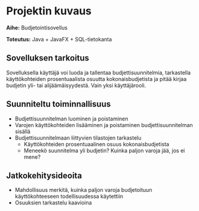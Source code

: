 # Projektin kuvaus

**Aihe:** Budjetointisovellus

**Toteutus:** Java + JavaFX + SQL-tietokanta

## Sovelluksen tarkoitus
Sovelluksella käyttäjä voi luoda ja tallentaa budjettisuunnitelmia, tarkastella käyttökohteiden prosentuaalista osuutta kokonaisbudjetista ja pitää kirjaa budjetin yli- tai alijäämäisyydestä. Vain yksi käyttäjärooli.

## Suunniteltu toiminnallisuus
- Budjettisuunnitelman luominen ja poistaminen
- Varojen käyttökohteiden lisääminen ja poistaminen budjettisuunnitelman sisällä
- Budjettisuunnitelmaan liittyvien tilastojen tarkastelu
  - Käyttökohteiden prosentuaalinen osuus kokonaisbudjetista
  - Meneekö suunnitelma yli budjetin? Kuinka paljon varoja jää, jos ei mene?

## Jatkokehitysideoita
- Mahdollisuus merkitä, kuinka paljon varoja budjetoituun käyttökohteeseen todellisuudessa käytettiin
- Osuuksien tarkastelu kaavioina
